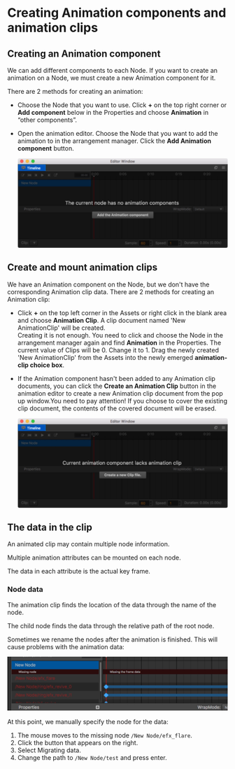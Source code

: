 # Creating Animation components and animation clips

## Creating an Animation component

We can add different components to each Node. If you want to create an animation on a Node, we must create a new Animation component for it.

There are 2 methods for creating an animation:

- Choose the Node that you want to use. Click __+__ on the top right corner or __Add component__ below in the Properties and choose __Animation__ in “other components”.

- Open the animation editor. Choose the Node that you want to add the animation to in the arrangement manager. Click the __Add Animation component__ button.

  ![Add Component](animation-clip/add-component.jpg)

## Create and mount animation clips

We have an Animation component on the Node, but we don't have the corresponding Animation clip data. There are 2 methods for creating an Animation clip:

- Click __+__ on the top left corner in the Assets or right click in the blank area and choose __Animation Clip__. A clip document named 'New AnimationClip' will be created.<br>
  Creating it is not enough. You need to click and choose the Node in the arrangement manager again and find __Animation__ in the Properties. The current value of Clips will be 0. Change it to 1. Drag the newly created 'New AnimationClip' from the Assets into the newly emerged __animation-clip choice box__.

- If the Animation component hasn't been added to any Animation clip documents, you can click the __Create an Animation Clip__ button in the animation editor to create a new Animation clip document from the pop up window.You need to pay attention! If you choose to cover the existing clip document, the contents of the covered document will be erased.

  ![Animation Clip](animation-clip/add-clip.jpg)

## The data in the clip

An animated clip may contain multiple node information.

Multiple animation attributes can be mounted on each node.

The data in each attribute is the actual key frame.

### Node data

The animation clip finds the location of the data through the name of the node.

The child node finds the data through the relative path of the root node.

Sometimes we rename the nodes after the animation is finished.
This will cause problems with the animation data:

<a href="animation-clip/miss-node.jpg"><img src="animation-clip/miss-node.jpg"></a>

At this point, we manually specify the node for the data:
1. The mouse moves to the missing node `/New Node/efx_flare`.
2. Click the button that appears on the right.
3. Select Migrating data.
4. Change the path to `/New Node/test` and press enter.
